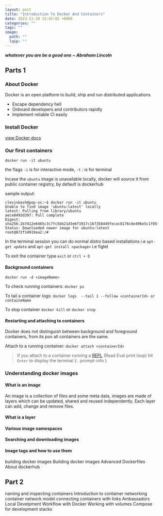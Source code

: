 ```yaml
---
layout: post
title: "Introduction To Docker And Containers"
date: 2023-11-20 15:42:02 +0000
categories: ""
tags: ""
image:
  path: ""
  lqip: ""
---
```

***whatever you are be a good one ~ Abraham Lincoln***


## Parts 1
### About Docker
Docker is an open platform to build, ship and run distributed applications
- Escape dependency hell
- Onboard developers and contributors rapidly
- Implement reliable CI easily

### Install Docker

[view Docker docs](https://docs.docker.com/engine/install/)

### Our first containers

`docker run -it ubuntu`

the flags  `-i` is for interactive mode, `-t` : is for terminal

Incase the `ubuntu` image is unavailable locally, docker will source it from public container registry, by default is dockerhub

sample output:

``` 
clevinbash@pop-os:~$ docker run -it ubuntu
Unable to find image 'ubuntu:latest' locally
latest: Pulling from library/ubuntu
aece8493d397: Pull complete 
Digest: sha256:2b7412e6465c3c7fc5bb21d3e6f1917c167358449fecac8176c6e496e5c1f05f
Status: Downloaded newer image for ubuntu:latest
root@872f14919aa2:/# 
```

In the terminal session you can do normal distro based installations i.e 
`apt-get update` and `apt-get install <package>` i.e figlet

To exit the container type `exit` or `ctrl + D`

#### Background containers

`docker run -d <imageName>`

To check running containers: `docker ps`

To tail a container logs: `docker logs  --tail 1 --follow <containerId> or containeName`

To stop container `docker kill` or `docker stop`

#### Restarting and attaching to containers
Docker does not distinguish between background and foreground containers, from its pov all containers are the same.

Attach to a running container: `docker attach <containerId>`

> If you attach to a container running a [REPL](https://www.digitalocean.com/community/tutorials/what-is-repl) (Read Eval print loop) hit `Enter` to display the terminal
{: .prompt-info }


### Understanding docker images
#### What is an image
An image is a collection of files and some meta data, images are made of layers which can be updated, shared and reused independently. Each layer can add, change and remove files.

#### What is a layer
#### Various image namespaces
#### Searching and downloading images
#### Image tags and how to use them

building docker images
Building docker images
Advanced Dockerfiles
About dockerhub

## Part 2
naming and inspecting containers
Introduction to container networking
container network model
connecting containers with links
Ambassadors
Local Develpment Workflow with Docker
Working with volumes
Compose for development stacks


